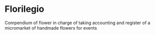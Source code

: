 # Florilegio
Compendium of flower in charge of taking accounting and register of a micromarket of handmade flowers for events
